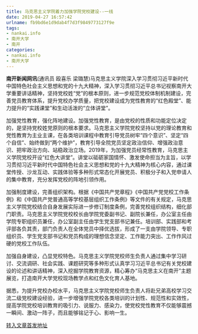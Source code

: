 ```yaml
---
title: 马克思主义学院着力加强学院党校建设--一线
date: 2019-04-27 16:57:42
urlname: fb9bd6e1d9dab4f7d3f9849773127f9e
tags: 
- nankai.info
- 南开大学
- 南开
categories:
- nankai.info
- 南开大学
---
```


**南开新闻网讯**(通讯员 殴喜乐 梁璐慧)马克思主义学院深入学习贯彻习近平新时代中国特色社会主义思想和党的十九大精神，深入学习贯彻习近平总书记视察南开大学重要讲话精神，坚持党校姓“党”的根本原则，进一步规范党校体制机制建设，完善党员教育体系，提升党校办学质量，把党校建设成为党性教育的“红色殿堂”、能力提升的“实践课堂”和生动活泼的“立体讲堂”。

加强党性教育，强化阵地建设。加强党性教育，是由党校的性质和功能定位决定的，是坚持党校姓党原则的根本要求。马克思主义学院党校坚持以党的理论教育和党性教育为主业主课，在各类培训课程中教育引导党员树牢“四个意识”、坚定“四个自信”、始终做到“两个维护”，教育引导全院党员坚定政治信仰、增强政治意识、把牢政治方向、站稳政治立场。2019年，为加强党员经常性教育，马克思主义学院党校开设“红色大讲堂”。讲堂以砥砺家国情怀、激发使命担当为主旨，以学习贯彻习近平新时代中国特色社会主义思想和党的十九大精神为核心内容，通过课堂传授、沙龙互动、实践体验等多种形式常态化开展党员、积极分子和入党申请人的集中教育，充分发挥党校的阵地引领作用。

加强制度建设，完善组织架构。根据《中国共产党章程》《中国共产党党校工作条例》和《中国共产党普通高等学校基层组织工作条例》等文件的有关规定，马克思主义学院党校结合自身发展实际进一步修订制度条例，完善党校组织结构，细化部门职责。马克思主义学院党校校长由学院党委副书记、副院长兼任，办公室主任由学院专职组织员兼任，办公室副主任由学生党支部书记兼任。培训部、实践部和考评部各负其责，部门负责人在全体党员中择优选拔，形成了一支由学院领导、专职组织员、学生党支部书记和党员构成的理想信念坚定、工作能力突出、工作作风过硬的党校工作队伍。

加强自身建设，凸显党校特色。马克思主义学院党校师生负责人通过集中学习研讨、交流调研、社会实践、课题研究等多种形式认真学习习近平总书记有关党校建设的论述和讲话精神，深入挖掘学院教育资源，精心筹办“马克思主义在南开”主题展览，打造南开大学党校现场教学点和红色文化育人基地。

据悉，为提升党校办校水平，马克思主义学院党校师生负责人将赴兄弟高校学习交流二级党校建设经验，进一步增强学院党校各类培训的计划性、规范性和实效性，提高学院党校培训教育的吸引力、说服力、感染力，使党校党性教育不仅能够震撼一瞬间、激动一阵子，而且能够铭记于心、影响一生。

[转入文章首发地址](http://news.nankai.edu.cn/zhxw/system/2019/04/23/000446534.shtml)